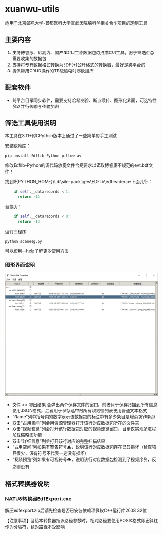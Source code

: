 # xuanwu-utils

适用于北京邮电大学-首都医科大学宣武医院脑科学相关合作项目的定制工具

## 主要内容

1. 支持博睿康、尼高力、国产NDRJ三种数据包的扫描GUI工具，用于筛选汇总需要收集的数据包
2. 支持将专有数据格式转换为EDF(+)公开格式的转换器，最好是跨平台的
3. 提供常用CRUD操作的TB级脑电时序数据库

## 配套软件

* 跨平台目录同步软件，需要支持哈希校验、断点续传、图形化界面，可选特性多路并行传输与传输加密

## 筛选工具使用说明

本工具在3.11+的CPython版本上通过了一些简单的手工测试

安装依赖库：

```shell
pip install Edflib-Python pillow av
```

修改Edflib-Python的源代码放宽文件合规要求以读取博睿康不规范的evt.bdf文件！

找到${PYTHON_HOME}\Lib\site-packages\EDFlib\edfreader.py下面几行：

```python
    if self.__datarecords < 1:
      return -13
```

替换为：

```python
    if self.__datarecords < 0:
      return -13
```

运行主程序

```shell
python scaneeg.py
```

可以使用--help了解更多使用方法

### 图形界面说明

![软件截图](images/软件截图.png)

* 文件 >> 导出结果 会弹出两个保存文件的窗口，前者用于保存扫描到所有信息使用JSON格式，后者用于保存选中的所有项路径列表使用普通文本格式
* “Name”列中括号内的数字表示该数据包的标注中有多少条目是*疑似发作条目*
* 双击“占用空间”列会用资源管理器打开该行对应数据包所在的文件夹
* 双击“视频预览”列会打开该行数据包对应的视频速览窗口，目前仅实现多进程加载缩略图功能
* 双击“详细信息”列会打开该行对应的完整扫描结果
* “占用空间”列如果有警告符号⚠，说明该行对应数据包存在已知损坏（检查项目很少，没有符号不代表一定没有损坏）
* “视频预览”列如果有可视符号👁，说明该行对应数据包检测到了视频序列，反之则没有

## 格式转换器说明

### NATUS转换器EdfExport.exe

解压edfexport.zip后请先检查是否已安装依赖项微软C++运行库2008 32位

【注意事项】当给本转换器指派路径参数时，相对路径要使用POSIX格式即正斜杠作为分隔符，绝对路径不受影响
